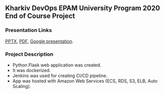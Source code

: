 ## Kharkiv DevOps EPAM University Program 2020 End of Course Project

### Presentation Links
[PPTX](https://github.com/zhuk-roman/tabs/blob/master/additions/presentation/Python%20Web%20App%20Hosted%20with%20AWS%20ECS.pptx), 
[PDF](https://github.com/zhuk-roman/tabs/blob/master/additions/presentation/Python%20Web%20App%20Hosted%20with%20AWS%20ECS.pdf), 
[Google presentation](https://docs.google.com/presentation/d/1cdpA4OLTmaU9X21wcIZGpde2LJ-6G5UJvEn4jd7nhXA/edit?usp=sharing).  

### Project Description

* Python Flask web application was created.
* It was dockerized.
* Jenkins was used for creating CI/CD pipeline.
* App was hosted with Amazon Web Services (ECS, RDS, S3, ELB, Auto Scaling).